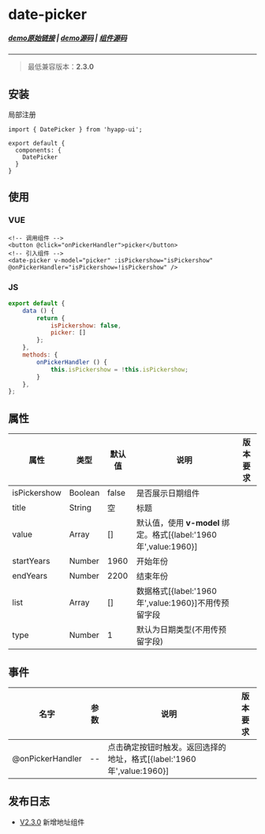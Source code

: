 # date-picker
##### [demo原始链接](http://172.17.16.112:8888/examples/#/date-picker) | [demo源码](http://gitlab.jr.2345.net/finance_h5/h5_hyapp-ui/blob/dev/examples/routers/date-picker.vue) | [组件源码](http://gitlab.jr.2345.net/finance_h5/h5_hyapp-ui/tree/dev/src/packages/date-picker)
---
> 最低兼容版本：**2.3.0**
## 安装
局部注册
```js{1,5}
import { DatePicker } from 'hyapp-ui';

export default {
  components: {
    DatePicker
  }
}
```

## 使用

### VUE
```vue
<!-- 调用组件 -->
<button @click="onPickerHandler">picker</button>
<!-- 引入组件 -->
<date-picker v-model="picker" :isPickershow="isPickershow" @onPickerHandler="isPickershow=!isPickershow" />
```
### JS
```js
export default {
    data () {
        return {
            isPickershow: false,
            picker: []
        };
    },
    methods: {
        onPickerHandler () {
            this.isPickershow = !this.isPickershow;
        }
    },
};
```

## 属性

| 属性 | 类型 | 默认值 | 说明 | 版本要求 |
| --- | --- | --- | --- | --- |
| isPickershow | Boolean | false | 是否展示日期组件 |
| title | String | 空 | 标题 | |
| value | Array | [] | 默认值，使用 **v-model** 绑定。格式[{label:'1960年',value:1960}]|
| startYears | Number | 1960 | 开始年份 |
| endYears | Number | 2200 | 结束年份 |
| list | Array | [] | 数据格式[{label:'1960年',value:1960}]不用传预留字段 |
| type | Number | 1 | 默认为日期类型(不用传预留字段) |


## 事件

| 名字 | 参数 | 说明 | 版本要求 |
| --- | --- | --- | --- | 
| @onPickerHandler | -- | 点击确定按钮时触发。返回选择的地址，格式[{label:'1960年',value:1960}] | 

## 发布日志
* [V2.3.0](/baseComponents/base/_changelog.html#v2-3-0) 新增地址组件
